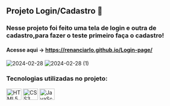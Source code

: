 ## Projeto Login/Cadastro :rocket:

### Nesse projeto foi feito uma tela de login e outra de cadastro,para fazer o teste primeiro faça o cadastro!

#### Acesse aqui -> https://renanciarlo.github.io/Login-page/


![2024-02-28](https://github.com/RenanCiarlo/Login-page/assets/121067503/8e0dca87-fcc2-46e9-9dfd-2a9dd89a328e)     ![2024-02-28 (1)](https://github.com/RenanCiarlo/Login-page/assets/121067503/f626c400-fabb-4a97-a5ba-03b3d3542b4b)
 


### Tecnologias utilizadas no projeto:
 <div style="display: inline_block">
 <img align="center" alt="HTML5" height="30" width="40" src="https://cdn.jsdelivr.net/gh/devicons/devicon/icons/html5/html5-original.svg"/>
 <img align="center" alt="CSS3" height="30"width="40" src="https://cdn.jsdelivr.net/gh/devicons/devicon/icons/css3/css3-original.svg"/>
 <img align="center"alt="JavaScript" height="30" width="40" src="https://cdn.jsdelivr.net/gh/devicons/devicon/icons/javascript/javascript-original.svg"/>






